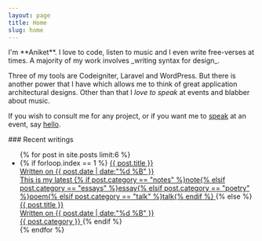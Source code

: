 ```yaml
---
layout: page
title: Home
slug: home
---
```

<section class="grid__item one-whole text-cols--2 portable-text-cols--1 landmark" markdown="1">
I'm **Aniket**. I love to code, listen to music and I even write free-verses at times. A majority of my work involves _writing syntax for design_.

Three of my tools are Codeigniter, Laravel and WordPress. But there is another power that I have which allows me to think of great application architectural designs. Other than that I _love to speak_ at events and blabber about music.

If you wish to consult me for any project, or if you want me to [speak](/speaking) at an event, say [hello](mailto:me@aniketpant.com).
</section>
<section class="grid__item one-whole" markdown="1">
### Recent writings

<ul class="block-list recent-posts">
{% for post in site.posts limit:6 %}
<li>
{% if forloop.index == 1 %}
<a href="{{ post.url }}" class="highlight--block block-list__link">
<span class="gamma">{{ post.title }}</span><br/>
<span>Written on <date class="date">{{ post.date | date:"%d %B" }}</date></span><br/>
<span>This is my latest {% if post.category == "notes" %}note{% elsif post.category == "essays" %}essay{% elsif post.category == "poetry" %}poem{% elsif post.category == "talk" %}talk{% endif %}</span>
</a>
{% else %}
<a href="{{ post.url }}" class="block-list__link">
  <span class="highlight gamma">{{ post.title }}</span><br/>
  <span class="muted">Written on <date class="date">{{ post.date | date:"%d %B" }}</date></span><br/>
  <span>{{ post.category }}</span>
</a>
{% endif %}
</li>
{% endfor %}
</ul>
</section>